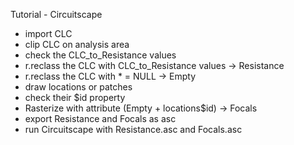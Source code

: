 Tutorial - Circuitscape

- import CLC
- clip CLC on analysis area
- check the CLC_to_Resistance values 
- r.reclass the CLC with CLC_to_Resistance values -> Resistance
- r.reclass the CLC with * = NULL -> Empty
- draw locations or patches
- check their $id property
- Rasterize with attribute (Empty + locations$id) -> Focals
- export Resistance and Focals as asc 
- run Circuitscape with Resistance.asc and Focals.asc
